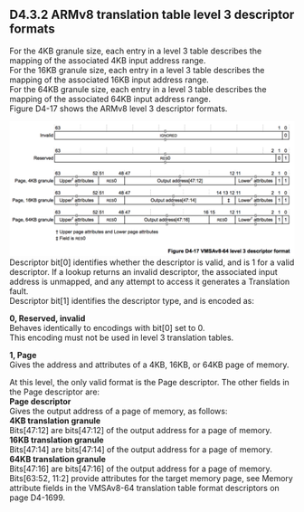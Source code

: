 ## D4.3.2 ARMv8 translation table level 3 descriptor formats

For the 4KB granule size, each entry in a level 3 table describes the mapping of the associated 4KB input address range.  
For the 16KB granule size, each entry in a level 3 table describes the mapping of the associated 16KB input address range.  
For the 64KB granule size, each entry in a level 3 table describes the mapping of the associated 64KB input address range.  
Figure D4-17 shows the ARMv8 level 3 descriptor formats.

![](figure_d4_17.png)
Descriptor bit[0] identifies whether the descriptor is valid, and is 1 for a valid descriptor. If a lookup returns an invalid descriptor, the associated input address is unmapped, and any attempt to access it generates a Translation fault.  
Descriptor bit[1] identifies the descriptor type, and is encoded as:  

**0, Reserved, invalid**  
Behaves identically to encodings with bit[0] set to 0.  
This encoding must not be used in level 3 translation tables.

**1, Page**  
Gives the address and attributes of a 4KB, 16KB, or 64KB page of memory.

At this level, the only valid format is the Page descriptor. The other fields in the Page descriptor are:  
**Page descriptor**  
Gives the output address of a page of memory, as follows:  
**4KB translation granule**  
Bits[47:12] are bits[47:12] of the output address for a page of memory.  
**16KB translation granule**  
Bits[47:14] are bits[47:14] of the output address for a page of memory.  
**64KB translation granule**  
Bits[47:16] are bits[47:16] of the output address for a page of memory.  
Bits[63:52, 11:2] provide attributes for the target memory page, see Memory attribute fields in the VMSAv8-64 translation table format descriptors on page D4-1699.